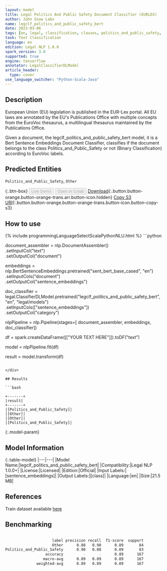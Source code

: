 ```yaml
---
layout: model
title: Legal Politics And Public Safety Document Classifier (EURLEX)
author: John Snow Labs
name: legclf_politics_and_public_safety_bert
date: 2023-03-06
tags: [en, legal, classification, clauses, politics_and_public_safety, licensed, tensorflow]
task: Text Classification
language: en
edition: Legal NLP 1.0.0
spark_version: 3.0
supported: true
engine: tensorflow
annotator: LegalClassifierDLModel
article_header:
  type: cover
use_language_switcher: "Python-Scala-Java"
---
```


## Description

European Union (EU) legislation is published in the EUR-Lex portal. All EU laws are annotated by the EU's Publications Office with multiple concepts from the EuroVoc thesaurus, a multilingual thesaurus maintained by the Publications Office.

Given a document, the legclf_politics_and_public_safety_bert model, it is a Bert Sentence Embeddings Document Classifier, classifies if the document belongs to the class Politics_and_Public_Safety or not (Binary Classification) according to EuroVoc labels.

## Predicted Entities

`Politics_and_Public_Safety`, `Other`

{:.btn-box}
<button class="button button-orange" disabled>Live Demo</button>
<button class="button button-orange" disabled>Open in Colab</button>
[Download](https://s3.amazonaws.com/auxdata.johnsnowlabs.com/legal/models/legclf_politics_and_public_safety_bert_en_1.0.0_3.0_1678111789915.zip){:.button.button-orange.button-orange-trans.arr.button-icon.hidden}
[Copy S3 URI](s3://auxdata.johnsnowlabs.com/legal/models/legclf_politics_and_public_safety_bert_en_1.0.0_3.0_1678111789915.zip){:.button.button-orange.button-orange-trans.button-icon.button-copy-s3}

## How to use



<div class="tabs-box" markdown="1">
{% include programmingLanguageSelectScalaPythonNLU.html %}
```python

document_assembler = nlp.DocumentAssembler()\
    .setInputCol("text")\
    .setOutputCol("document")

embeddings = nlp.BertSentenceEmbeddings.pretrained("sent_bert_base_cased", "en")\
    .setInputCols("document")\
    .setOutputCol("sentence_embeddings")

doc_classifier = legal.ClassifierDLModel.pretrained("legclf_politics_and_public_safety_bert", "en", "legal/models")\
    .setInputCols(["sentence_embeddings"])\
    .setOutputCol("category")

nlpPipeline = nlp.Pipeline(stages=[
    document_assembler, 
    embeddings,
    doc_classifier])

df = spark.createDataFrame([["YOUR TEXT HERE"]]).toDF("text")

model = nlpPipeline.fit(df)

result = model.transform(df)

```

</div>

## Results

```bash

+-------+
|result|
+-------+
|[Politics_and_Public_Safety]|
|[Other]|
|[Other]|
|[Politics_and_Public_Safety]|

```

{:.model-param}
## Model Information

{:.table-model}
|---|---|
|Model Name:|legclf_politics_and_public_safety_bert|
|Compatibility:|Legal NLP 1.0.0+|
|License:|Licensed|
|Edition:|Official|
|Input Labels:|[sentence_embeddings]|
|Output Labels:|[class]|
|Language:|en|
|Size:|21.5 MB|

## References

Train dataset available [here](https://huggingface.co/datasets/lex_glue)

## Benchmarking

```bash

                     label precision recall  f1-score  support
                     Other      0.88   0.90      0.89       84
Politics_and_Public_Safety      0.90   0.88      0.89       83
                  accuracy         -      -      0.89      167
                 macro-avg      0.89   0.89      0.89      167
              weighted-avg      0.89   0.89      0.89      167
```